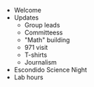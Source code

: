 - Welcome
- Updates
  - Group leads
  - Committeess
  - "Math" building
  - 971 visit
  - T-shirts
  - Journalism
- Escondido Science Night
- Lab hours